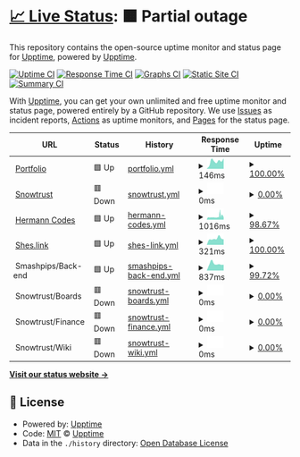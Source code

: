 # [📈 Live Status](https://itishermann.me): <!--live status--> **🟧 Partial outage**

This repository contains the open-source uptime monitor and status page for [Upptime](https://upptime.js.org), powered by [Upptime](https://github.com/upptime/upptime).

[![Uptime CI](https://github.com/koj-co/upptime/workflows/Uptime%20CI/badge.svg)](https://github.com/koj-co/upptime/actions?query=workflow%3A%22Uptime+CI%22)
[![Response Time CI](https://github.com/koj-co/upptime/workflows/Response%20Time%20CI/badge.svg)](https://github.com/koj-co/upptime/actions?query=workflow%3A%22Response+Time+CI%22)
[![Graphs CI](https://github.com/koj-co/upptime/workflows/Graphs%20CI/badge.svg)](https://github.com/koj-co/upptime/actions?query=workflow%3A%22Graphs+CI%22)
[![Static Site CI](https://github.com/koj-co/upptime/workflows/Static%20Site%20CI/badge.svg)](https://github.com/koj-co/upptime/actions?query=workflow%3A%22Static+Site+CI%22)
[![Summary CI](https://github.com/koj-co/upptime/workflows/Summary%20CI/badge.svg)](https://github.com/koj-co/upptime/actions?query=workflow%3A%22Summary+CI%22)

With [Upptime](https://upptime.js.org), you can get your own unlimited and free uptime monitor and status page, powered entirely by a GitHub repository. We use [Issues](https://github.com/upptime/upptime/issues) as incident reports, [Actions](https://github.com/upptime/upptime/actions) as uptime monitors, and [Pages](https://itishermann.me) for the status page.

<!--start: status pages-->
<!-- This summary is generated by Upptime (https://github.com/upptime/upptime) -->
<!-- Do not edit this manually, your changes will be overwritten -->
<!-- prettier-ignore -->
| URL | Status | History | Response Time | Uptime |
| --- | ------ | ------- | ------------- | ------ |
| <img alt="" src="https://favicons.githubusercontent.com/itishermann.me" height="13"> [Portfolio](https://itishermann.me) | 🟩 Up | [portfolio.yml](https://github.com/itishermann/upptime/commits/HEAD/history/portfolio.yml) | <details><summary><img alt="Response time graph" src="./graphs/portfolio/response-time-week.png" height="20"> 146ms</summary><br><a href="https://itishermann.github.io/upptime/history/portfolio"><img alt="Response time 141" src="https://img.shields.io/endpoint?url=https%3A%2F%2Fraw.githubusercontent.com%2Fitishermann%2Fupptime%2FHEAD%2Fapi%2Fportfolio%2Fresponse-time.json"></a><br><a href="https://itishermann.github.io/upptime/history/portfolio"><img alt="24-hour response time 152" src="https://img.shields.io/endpoint?url=https%3A%2F%2Fraw.githubusercontent.com%2Fitishermann%2Fupptime%2FHEAD%2Fapi%2Fportfolio%2Fresponse-time-day.json"></a><br><a href="https://itishermann.github.io/upptime/history/portfolio"><img alt="7-day response time 146" src="https://img.shields.io/endpoint?url=https%3A%2F%2Fraw.githubusercontent.com%2Fitishermann%2Fupptime%2FHEAD%2Fapi%2Fportfolio%2Fresponse-time-week.json"></a><br><a href="https://itishermann.github.io/upptime/history/portfolio"><img alt="30-day response time 131" src="https://img.shields.io/endpoint?url=https%3A%2F%2Fraw.githubusercontent.com%2Fitishermann%2Fupptime%2FHEAD%2Fapi%2Fportfolio%2Fresponse-time-month.json"></a><br><a href="https://itishermann.github.io/upptime/history/portfolio"><img alt="1-year response time 141" src="https://img.shields.io/endpoint?url=https%3A%2F%2Fraw.githubusercontent.com%2Fitishermann%2Fupptime%2FHEAD%2Fapi%2Fportfolio%2Fresponse-time-year.json"></a></details> | <details><summary><a href="https://itishermann.github.io/upptime/history/portfolio">100.00%</a></summary><a href="https://itishermann.github.io/upptime/history/portfolio"><img alt="All-time uptime 100.00%" src="https://img.shields.io/endpoint?url=https%3A%2F%2Fraw.githubusercontent.com%2Fitishermann%2Fupptime%2FHEAD%2Fapi%2Fportfolio%2Fuptime.json"></a><br><a href="https://itishermann.github.io/upptime/history/portfolio"><img alt="24-hour uptime 100.00%" src="https://img.shields.io/endpoint?url=https%3A%2F%2Fraw.githubusercontent.com%2Fitishermann%2Fupptime%2FHEAD%2Fapi%2Fportfolio%2Fuptime-day.json"></a><br><a href="https://itishermann.github.io/upptime/history/portfolio"><img alt="7-day uptime 100.00%" src="https://img.shields.io/endpoint?url=https%3A%2F%2Fraw.githubusercontent.com%2Fitishermann%2Fupptime%2FHEAD%2Fapi%2Fportfolio%2Fuptime-week.json"></a><br><a href="https://itishermann.github.io/upptime/history/portfolio"><img alt="30-day uptime 100.00%" src="https://img.shields.io/endpoint?url=https%3A%2F%2Fraw.githubusercontent.com%2Fitishermann%2Fupptime%2FHEAD%2Fapi%2Fportfolio%2Fuptime-month.json"></a><br><a href="https://itishermann.github.io/upptime/history/portfolio"><img alt="1-year uptime 100.00%" src="https://img.shields.io/endpoint?url=https%3A%2F%2Fraw.githubusercontent.com%2Fitishermann%2Fupptime%2FHEAD%2Fapi%2Fportfolio%2Fuptime-year.json"></a></details>
| <img alt="" src="https://favicons.githubusercontent.com/www.snowtrust.fr" height="13"> [Snowtrust](https://www.snowtrust.fr) | 🟥 Down | [snowtrust.yml](https://github.com/itishermann/upptime/commits/HEAD/history/snowtrust.yml) | <details><summary><img alt="Response time graph" src="./graphs/snowtrust/response-time-week.png" height="20"> 0ms</summary><br><a href="https://itishermann.github.io/upptime/history/snowtrust"><img alt="Response time 357" src="https://img.shields.io/endpoint?url=https%3A%2F%2Fraw.githubusercontent.com%2Fitishermann%2Fupptime%2FHEAD%2Fapi%2Fsnowtrust%2Fresponse-time.json"></a><br><a href="https://itishermann.github.io/upptime/history/snowtrust"><img alt="24-hour response time 0" src="https://img.shields.io/endpoint?url=https%3A%2F%2Fraw.githubusercontent.com%2Fitishermann%2Fupptime%2FHEAD%2Fapi%2Fsnowtrust%2Fresponse-time-day.json"></a><br><a href="https://itishermann.github.io/upptime/history/snowtrust"><img alt="7-day response time 0" src="https://img.shields.io/endpoint?url=https%3A%2F%2Fraw.githubusercontent.com%2Fitishermann%2Fupptime%2FHEAD%2Fapi%2Fsnowtrust%2Fresponse-time-week.json"></a><br><a href="https://itishermann.github.io/upptime/history/snowtrust"><img alt="30-day response time 333" src="https://img.shields.io/endpoint?url=https%3A%2F%2Fraw.githubusercontent.com%2Fitishermann%2Fupptime%2FHEAD%2Fapi%2Fsnowtrust%2Fresponse-time-month.json"></a><br><a href="https://itishermann.github.io/upptime/history/snowtrust"><img alt="1-year response time 357" src="https://img.shields.io/endpoint?url=https%3A%2F%2Fraw.githubusercontent.com%2Fitishermann%2Fupptime%2FHEAD%2Fapi%2Fsnowtrust%2Fresponse-time-year.json"></a></details> | <details><summary><a href="https://itishermann.github.io/upptime/history/snowtrust">0.00%</a></summary><a href="https://itishermann.github.io/upptime/history/snowtrust"><img alt="All-time uptime 78.17%" src="https://img.shields.io/endpoint?url=https%3A%2F%2Fraw.githubusercontent.com%2Fitishermann%2Fupptime%2FHEAD%2Fapi%2Fsnowtrust%2Fuptime.json"></a><br><a href="https://itishermann.github.io/upptime/history/snowtrust"><img alt="24-hour uptime 0.00%" src="https://img.shields.io/endpoint?url=https%3A%2F%2Fraw.githubusercontent.com%2Fitishermann%2Fupptime%2FHEAD%2Fapi%2Fsnowtrust%2Fuptime-day.json"></a><br><a href="https://itishermann.github.io/upptime/history/snowtrust"><img alt="7-day uptime 0.00%" src="https://img.shields.io/endpoint?url=https%3A%2F%2Fraw.githubusercontent.com%2Fitishermann%2Fupptime%2FHEAD%2Fapi%2Fsnowtrust%2Fuptime-week.json"></a><br><a href="https://itishermann.github.io/upptime/history/snowtrust"><img alt="30-day uptime 59.55%" src="https://img.shields.io/endpoint?url=https%3A%2F%2Fraw.githubusercontent.com%2Fitishermann%2Fupptime%2FHEAD%2Fapi%2Fsnowtrust%2Fuptime-month.json"></a><br><a href="https://itishermann.github.io/upptime/history/snowtrust"><img alt="1-year uptime 78.17%" src="https://img.shields.io/endpoint?url=https%3A%2F%2Fraw.githubusercontent.com%2Fitishermann%2Fupptime%2FHEAD%2Fapi%2Fsnowtrust%2Fuptime-year.json"></a></details>
| <img alt="" src="https://favicons.githubusercontent.com/www.hermann.codes" height="13"> [Hermann Codes](https://www.hermann.codes) | 🟩 Up | [hermann-codes.yml](https://github.com/itishermann/upptime/commits/HEAD/history/hermann-codes.yml) | <details><summary><img alt="Response time graph" src="./graphs/hermann-codes/response-time-week.png" height="20"> 1016ms</summary><br><a href="https://itishermann.github.io/upptime/history/hermann-codes"><img alt="Response time 1069" src="https://img.shields.io/endpoint?url=https%3A%2F%2Fraw.githubusercontent.com%2Fitishermann%2Fupptime%2FHEAD%2Fapi%2Fhermann-codes%2Fresponse-time.json"></a><br><a href="https://itishermann.github.io/upptime/history/hermann-codes"><img alt="24-hour response time 1370" src="https://img.shields.io/endpoint?url=https%3A%2F%2Fraw.githubusercontent.com%2Fitishermann%2Fupptime%2FHEAD%2Fapi%2Fhermann-codes%2Fresponse-time-day.json"></a><br><a href="https://itishermann.github.io/upptime/history/hermann-codes"><img alt="7-day response time 1016" src="https://img.shields.io/endpoint?url=https%3A%2F%2Fraw.githubusercontent.com%2Fitishermann%2Fupptime%2FHEAD%2Fapi%2Fhermann-codes%2Fresponse-time-week.json"></a><br><a href="https://itishermann.github.io/upptime/history/hermann-codes"><img alt="30-day response time 1095" src="https://img.shields.io/endpoint?url=https%3A%2F%2Fraw.githubusercontent.com%2Fitishermann%2Fupptime%2FHEAD%2Fapi%2Fhermann-codes%2Fresponse-time-month.json"></a><br><a href="https://itishermann.github.io/upptime/history/hermann-codes"><img alt="1-year response time 1069" src="https://img.shields.io/endpoint?url=https%3A%2F%2Fraw.githubusercontent.com%2Fitishermann%2Fupptime%2FHEAD%2Fapi%2Fhermann-codes%2Fresponse-time-year.json"></a></details> | <details><summary><a href="https://itishermann.github.io/upptime/history/hermann-codes">98.67%</a></summary><a href="https://itishermann.github.io/upptime/history/hermann-codes"><img alt="All-time uptime 86.65%" src="https://img.shields.io/endpoint?url=https%3A%2F%2Fraw.githubusercontent.com%2Fitishermann%2Fupptime%2FHEAD%2Fapi%2Fhermann-codes%2Fuptime.json"></a><br><a href="https://itishermann.github.io/upptime/history/hermann-codes"><img alt="24-hour uptime 98.60%" src="https://img.shields.io/endpoint?url=https%3A%2F%2Fraw.githubusercontent.com%2Fitishermann%2Fupptime%2FHEAD%2Fapi%2Fhermann-codes%2Fuptime-day.json"></a><br><a href="https://itishermann.github.io/upptime/history/hermann-codes"><img alt="7-day uptime 98.67%" src="https://img.shields.io/endpoint?url=https%3A%2F%2Fraw.githubusercontent.com%2Fitishermann%2Fupptime%2FHEAD%2Fapi%2Fhermann-codes%2Fuptime-week.json"></a><br><a href="https://itishermann.github.io/upptime/history/hermann-codes"><img alt="30-day uptime 76.47%" src="https://img.shields.io/endpoint?url=https%3A%2F%2Fraw.githubusercontent.com%2Fitishermann%2Fupptime%2FHEAD%2Fapi%2Fhermann-codes%2Fuptime-month.json"></a><br><a href="https://itishermann.github.io/upptime/history/hermann-codes"><img alt="1-year uptime 86.65%" src="https://img.shields.io/endpoint?url=https%3A%2F%2Fraw.githubusercontent.com%2Fitishermann%2Fupptime%2FHEAD%2Fapi%2Fhermann-codes%2Fuptime-year.json"></a></details>
| <img alt="" src="https://favicons.githubusercontent.com/shes.link" height="13"> [Shes.link](https://shes.link) | 🟩 Up | [shes-link.yml](https://github.com/itishermann/upptime/commits/HEAD/history/shes-link.yml) | <details><summary><img alt="Response time graph" src="./graphs/shes-link/response-time-week.png" height="20"> 321ms</summary><br><a href="https://itishermann.github.io/upptime/history/shes-link"><img alt="Response time 748" src="https://img.shields.io/endpoint?url=https%3A%2F%2Fraw.githubusercontent.com%2Fitishermann%2Fupptime%2FHEAD%2Fapi%2Fshes-link%2Fresponse-time.json"></a><br><a href="https://itishermann.github.io/upptime/history/shes-link"><img alt="24-hour response time 256" src="https://img.shields.io/endpoint?url=https%3A%2F%2Fraw.githubusercontent.com%2Fitishermann%2Fupptime%2FHEAD%2Fapi%2Fshes-link%2Fresponse-time-day.json"></a><br><a href="https://itishermann.github.io/upptime/history/shes-link"><img alt="7-day response time 321" src="https://img.shields.io/endpoint?url=https%3A%2F%2Fraw.githubusercontent.com%2Fitishermann%2Fupptime%2FHEAD%2Fapi%2Fshes-link%2Fresponse-time-week.json"></a><br><a href="https://itishermann.github.io/upptime/history/shes-link"><img alt="30-day response time 299" src="https://img.shields.io/endpoint?url=https%3A%2F%2Fraw.githubusercontent.com%2Fitishermann%2Fupptime%2FHEAD%2Fapi%2Fshes-link%2Fresponse-time-month.json"></a><br><a href="https://itishermann.github.io/upptime/history/shes-link"><img alt="1-year response time 748" src="https://img.shields.io/endpoint?url=https%3A%2F%2Fraw.githubusercontent.com%2Fitishermann%2Fupptime%2FHEAD%2Fapi%2Fshes-link%2Fresponse-time-year.json"></a></details> | <details><summary><a href="https://itishermann.github.io/upptime/history/shes-link">100.00%</a></summary><a href="https://itishermann.github.io/upptime/history/shes-link"><img alt="All-time uptime 99.97%" src="https://img.shields.io/endpoint?url=https%3A%2F%2Fraw.githubusercontent.com%2Fitishermann%2Fupptime%2FHEAD%2Fapi%2Fshes-link%2Fuptime.json"></a><br><a href="https://itishermann.github.io/upptime/history/shes-link"><img alt="24-hour uptime 100.00%" src="https://img.shields.io/endpoint?url=https%3A%2F%2Fraw.githubusercontent.com%2Fitishermann%2Fupptime%2FHEAD%2Fapi%2Fshes-link%2Fuptime-day.json"></a><br><a href="https://itishermann.github.io/upptime/history/shes-link"><img alt="7-day uptime 100.00%" src="https://img.shields.io/endpoint?url=https%3A%2F%2Fraw.githubusercontent.com%2Fitishermann%2Fupptime%2FHEAD%2Fapi%2Fshes-link%2Fuptime-week.json"></a><br><a href="https://itishermann.github.io/upptime/history/shes-link"><img alt="30-day uptime 99.94%" src="https://img.shields.io/endpoint?url=https%3A%2F%2Fraw.githubusercontent.com%2Fitishermann%2Fupptime%2FHEAD%2Fapi%2Fshes-link%2Fuptime-month.json"></a><br><a href="https://itishermann.github.io/upptime/history/shes-link"><img alt="1-year uptime 99.97%" src="https://img.shields.io/endpoint?url=https%3A%2F%2Fraw.githubusercontent.com%2Fitishermann%2Fupptime%2FHEAD%2Fapi%2Fshes-link%2Fuptime-year.json"></a></details>
| <img alt="" src="https://favicons.githubusercontent.com/null" height="13"> Smashpips/Back-end | 🟩 Up | [smashpips-back-end.yml](https://github.com/itishermann/upptime/commits/HEAD/history/smashpips-back-end.yml) | <details><summary><img alt="Response time graph" src="./graphs/smashpips-back-end/response-time-week.png" height="20"> 837ms</summary><br><a href="https://itishermann.github.io/upptime/history/smashpips-back-end"><img alt="Response time 1223" src="https://img.shields.io/endpoint?url=https%3A%2F%2Fraw.githubusercontent.com%2Fitishermann%2Fupptime%2FHEAD%2Fapi%2Fsmashpips-back-end%2Fresponse-time.json"></a><br><a href="https://itishermann.github.io/upptime/history/smashpips-back-end"><img alt="24-hour response time 825" src="https://img.shields.io/endpoint?url=https%3A%2F%2Fraw.githubusercontent.com%2Fitishermann%2Fupptime%2FHEAD%2Fapi%2Fsmashpips-back-end%2Fresponse-time-day.json"></a><br><a href="https://itishermann.github.io/upptime/history/smashpips-back-end"><img alt="7-day response time 837" src="https://img.shields.io/endpoint?url=https%3A%2F%2Fraw.githubusercontent.com%2Fitishermann%2Fupptime%2FHEAD%2Fapi%2Fsmashpips-back-end%2Fresponse-time-week.json"></a><br><a href="https://itishermann.github.io/upptime/history/smashpips-back-end"><img alt="30-day response time 868" src="https://img.shields.io/endpoint?url=https%3A%2F%2Fraw.githubusercontent.com%2Fitishermann%2Fupptime%2FHEAD%2Fapi%2Fsmashpips-back-end%2Fresponse-time-month.json"></a><br><a href="https://itishermann.github.io/upptime/history/smashpips-back-end"><img alt="1-year response time 1223" src="https://img.shields.io/endpoint?url=https%3A%2F%2Fraw.githubusercontent.com%2Fitishermann%2Fupptime%2FHEAD%2Fapi%2Fsmashpips-back-end%2Fresponse-time-year.json"></a></details> | <details><summary><a href="https://itishermann.github.io/upptime/history/smashpips-back-end">99.72%</a></summary><a href="https://itishermann.github.io/upptime/history/smashpips-back-end"><img alt="All-time uptime 87.01%" src="https://img.shields.io/endpoint?url=https%3A%2F%2Fraw.githubusercontent.com%2Fitishermann%2Fupptime%2FHEAD%2Fapi%2Fsmashpips-back-end%2Fuptime.json"></a><br><a href="https://itishermann.github.io/upptime/history/smashpips-back-end"><img alt="24-hour uptime 98.05%" src="https://img.shields.io/endpoint?url=https%3A%2F%2Fraw.githubusercontent.com%2Fitishermann%2Fupptime%2FHEAD%2Fapi%2Fsmashpips-back-end%2Fuptime-day.json"></a><br><a href="https://itishermann.github.io/upptime/history/smashpips-back-end"><img alt="7-day uptime 99.72%" src="https://img.shields.io/endpoint?url=https%3A%2F%2Fraw.githubusercontent.com%2Fitishermann%2Fupptime%2FHEAD%2Fapi%2Fsmashpips-back-end%2Fuptime-week.json"></a><br><a href="https://itishermann.github.io/upptime/history/smashpips-back-end"><img alt="30-day uptime 76.92%" src="https://img.shields.io/endpoint?url=https%3A%2F%2Fraw.githubusercontent.com%2Fitishermann%2Fupptime%2FHEAD%2Fapi%2Fsmashpips-back-end%2Fuptime-month.json"></a><br><a href="https://itishermann.github.io/upptime/history/smashpips-back-end"><img alt="1-year uptime 87.01%" src="https://img.shields.io/endpoint?url=https%3A%2F%2Fraw.githubusercontent.com%2Fitishermann%2Fupptime%2FHEAD%2Fapi%2Fsmashpips-back-end%2Fuptime-year.json"></a></details>
| <img alt="" src="https://favicons.githubusercontent.com/null" height="13"> Snowtrust/Boards | 🟥 Down | [snowtrust-boards.yml](https://github.com/itishermann/upptime/commits/HEAD/history/snowtrust-boards.yml) | <details><summary><img alt="Response time graph" src="./graphs/snowtrust-boards/response-time-week.png" height="20"> 0ms</summary><br><a href="https://itishermann.github.io/upptime/history/snowtrust-boards"><img alt="Response time 995" src="https://img.shields.io/endpoint?url=https%3A%2F%2Fraw.githubusercontent.com%2Fitishermann%2Fupptime%2FHEAD%2Fapi%2Fsnowtrust-boards%2Fresponse-time.json"></a><br><a href="https://itishermann.github.io/upptime/history/snowtrust-boards"><img alt="24-hour response time 0" src="https://img.shields.io/endpoint?url=https%3A%2F%2Fraw.githubusercontent.com%2Fitishermann%2Fupptime%2FHEAD%2Fapi%2Fsnowtrust-boards%2Fresponse-time-day.json"></a><br><a href="https://itishermann.github.io/upptime/history/snowtrust-boards"><img alt="7-day response time 0" src="https://img.shields.io/endpoint?url=https%3A%2F%2Fraw.githubusercontent.com%2Fitishermann%2Fupptime%2FHEAD%2Fapi%2Fsnowtrust-boards%2Fresponse-time-week.json"></a><br><a href="https://itishermann.github.io/upptime/history/snowtrust-boards"><img alt="30-day response time 1181" src="https://img.shields.io/endpoint?url=https%3A%2F%2Fraw.githubusercontent.com%2Fitishermann%2Fupptime%2FHEAD%2Fapi%2Fsnowtrust-boards%2Fresponse-time-month.json"></a><br><a href="https://itishermann.github.io/upptime/history/snowtrust-boards"><img alt="1-year response time 995" src="https://img.shields.io/endpoint?url=https%3A%2F%2Fraw.githubusercontent.com%2Fitishermann%2Fupptime%2FHEAD%2Fapi%2Fsnowtrust-boards%2Fresponse-time-year.json"></a></details> | <details><summary><a href="https://itishermann.github.io/upptime/history/snowtrust-boards">0.00%</a></summary><a href="https://itishermann.github.io/upptime/history/snowtrust-boards"><img alt="All-time uptime 65.10%" src="https://img.shields.io/endpoint?url=https%3A%2F%2Fraw.githubusercontent.com%2Fitishermann%2Fupptime%2FHEAD%2Fapi%2Fsnowtrust-boards%2Fuptime.json"></a><br><a href="https://itishermann.github.io/upptime/history/snowtrust-boards"><img alt="24-hour uptime 0.00%" src="https://img.shields.io/endpoint?url=https%3A%2F%2Fraw.githubusercontent.com%2Fitishermann%2Fupptime%2FHEAD%2Fapi%2Fsnowtrust-boards%2Fuptime-day.json"></a><br><a href="https://itishermann.github.io/upptime/history/snowtrust-boards"><img alt="7-day uptime 0.00%" src="https://img.shields.io/endpoint?url=https%3A%2F%2Fraw.githubusercontent.com%2Fitishermann%2Fupptime%2FHEAD%2Fapi%2Fsnowtrust-boards%2Fuptime-week.json"></a><br><a href="https://itishermann.github.io/upptime/history/snowtrust-boards"><img alt="30-day uptime 36.36%" src="https://img.shields.io/endpoint?url=https%3A%2F%2Fraw.githubusercontent.com%2Fitishermann%2Fupptime%2FHEAD%2Fapi%2Fsnowtrust-boards%2Fuptime-month.json"></a><br><a href="https://itishermann.github.io/upptime/history/snowtrust-boards"><img alt="1-year uptime 65.10%" src="https://img.shields.io/endpoint?url=https%3A%2F%2Fraw.githubusercontent.com%2Fitishermann%2Fupptime%2FHEAD%2Fapi%2Fsnowtrust-boards%2Fuptime-year.json"></a></details>
| <img alt="" src="https://favicons.githubusercontent.com/null" height="13"> Snowtrust/Finance | 🟥 Down | [snowtrust-finance.yml](https://github.com/itishermann/upptime/commits/HEAD/history/snowtrust-finance.yml) | <details><summary><img alt="Response time graph" src="./graphs/snowtrust-finance/response-time-week.png" height="20"> 0ms</summary><br><a href="https://itishermann.github.io/upptime/history/snowtrust-finance"><img alt="Response time 1778" src="https://img.shields.io/endpoint?url=https%3A%2F%2Fraw.githubusercontent.com%2Fitishermann%2Fupptime%2FHEAD%2Fapi%2Fsnowtrust-finance%2Fresponse-time.json"></a><br><a href="https://itishermann.github.io/upptime/history/snowtrust-finance"><img alt="24-hour response time 0" src="https://img.shields.io/endpoint?url=https%3A%2F%2Fraw.githubusercontent.com%2Fitishermann%2Fupptime%2FHEAD%2Fapi%2Fsnowtrust-finance%2Fresponse-time-day.json"></a><br><a href="https://itishermann.github.io/upptime/history/snowtrust-finance"><img alt="7-day response time 0" src="https://img.shields.io/endpoint?url=https%3A%2F%2Fraw.githubusercontent.com%2Fitishermann%2Fupptime%2FHEAD%2Fapi%2Fsnowtrust-finance%2Fresponse-time-week.json"></a><br><a href="https://itishermann.github.io/upptime/history/snowtrust-finance"><img alt="30-day response time 2047" src="https://img.shields.io/endpoint?url=https%3A%2F%2Fraw.githubusercontent.com%2Fitishermann%2Fupptime%2FHEAD%2Fapi%2Fsnowtrust-finance%2Fresponse-time-month.json"></a><br><a href="https://itishermann.github.io/upptime/history/snowtrust-finance"><img alt="1-year response time 1778" src="https://img.shields.io/endpoint?url=https%3A%2F%2Fraw.githubusercontent.com%2Fitishermann%2Fupptime%2FHEAD%2Fapi%2Fsnowtrust-finance%2Fresponse-time-year.json"></a></details> | <details><summary><a href="https://itishermann.github.io/upptime/history/snowtrust-finance">0.00%</a></summary><a href="https://itishermann.github.io/upptime/history/snowtrust-finance"><img alt="All-time uptime 65.19%" src="https://img.shields.io/endpoint?url=https%3A%2F%2Fraw.githubusercontent.com%2Fitishermann%2Fupptime%2FHEAD%2Fapi%2Fsnowtrust-finance%2Fuptime.json"></a><br><a href="https://itishermann.github.io/upptime/history/snowtrust-finance"><img alt="24-hour uptime 0.00%" src="https://img.shields.io/endpoint?url=https%3A%2F%2Fraw.githubusercontent.com%2Fitishermann%2Fupptime%2FHEAD%2Fapi%2Fsnowtrust-finance%2Fuptime-day.json"></a><br><a href="https://itishermann.github.io/upptime/history/snowtrust-finance"><img alt="7-day uptime 0.00%" src="https://img.shields.io/endpoint?url=https%3A%2F%2Fraw.githubusercontent.com%2Fitishermann%2Fupptime%2FHEAD%2Fapi%2Fsnowtrust-finance%2Fuptime-week.json"></a><br><a href="https://itishermann.github.io/upptime/history/snowtrust-finance"><img alt="30-day uptime 36.53%" src="https://img.shields.io/endpoint?url=https%3A%2F%2Fraw.githubusercontent.com%2Fitishermann%2Fupptime%2FHEAD%2Fapi%2Fsnowtrust-finance%2Fuptime-month.json"></a><br><a href="https://itishermann.github.io/upptime/history/snowtrust-finance"><img alt="1-year uptime 65.19%" src="https://img.shields.io/endpoint?url=https%3A%2F%2Fraw.githubusercontent.com%2Fitishermann%2Fupptime%2FHEAD%2Fapi%2Fsnowtrust-finance%2Fuptime-year.json"></a></details>
| <img alt="" src="https://favicons.githubusercontent.com/null" height="13"> Snowtrust/Wiki | 🟥 Down | [snowtrust-wiki.yml](https://github.com/itishermann/upptime/commits/HEAD/history/snowtrust-wiki.yml) | <details><summary><img alt="Response time graph" src="./graphs/snowtrust-wiki/response-time-week.png" height="20"> 0ms</summary><br><a href="https://itishermann.github.io/upptime/history/snowtrust-wiki"><img alt="Response time 1727" src="https://img.shields.io/endpoint?url=https%3A%2F%2Fraw.githubusercontent.com%2Fitishermann%2Fupptime%2FHEAD%2Fapi%2Fsnowtrust-wiki%2Fresponse-time.json"></a><br><a href="https://itishermann.github.io/upptime/history/snowtrust-wiki"><img alt="24-hour response time 0" src="https://img.shields.io/endpoint?url=https%3A%2F%2Fraw.githubusercontent.com%2Fitishermann%2Fupptime%2FHEAD%2Fapi%2Fsnowtrust-wiki%2Fresponse-time-day.json"></a><br><a href="https://itishermann.github.io/upptime/history/snowtrust-wiki"><img alt="7-day response time 0" src="https://img.shields.io/endpoint?url=https%3A%2F%2Fraw.githubusercontent.com%2Fitishermann%2Fupptime%2FHEAD%2Fapi%2Fsnowtrust-wiki%2Fresponse-time-week.json"></a><br><a href="https://itishermann.github.io/upptime/history/snowtrust-wiki"><img alt="30-day response time 1929" src="https://img.shields.io/endpoint?url=https%3A%2F%2Fraw.githubusercontent.com%2Fitishermann%2Fupptime%2FHEAD%2Fapi%2Fsnowtrust-wiki%2Fresponse-time-month.json"></a><br><a href="https://itishermann.github.io/upptime/history/snowtrust-wiki"><img alt="1-year response time 1727" src="https://img.shields.io/endpoint?url=https%3A%2F%2Fraw.githubusercontent.com%2Fitishermann%2Fupptime%2FHEAD%2Fapi%2Fsnowtrust-wiki%2Fresponse-time-year.json"></a></details> | <details><summary><a href="https://itishermann.github.io/upptime/history/snowtrust-wiki">0.00%</a></summary><a href="https://itishermann.github.io/upptime/history/snowtrust-wiki"><img alt="All-time uptime 65.01%" src="https://img.shields.io/endpoint?url=https%3A%2F%2Fraw.githubusercontent.com%2Fitishermann%2Fupptime%2FHEAD%2Fapi%2Fsnowtrust-wiki%2Fuptime.json"></a><br><a href="https://itishermann.github.io/upptime/history/snowtrust-wiki"><img alt="24-hour uptime 0.00%" src="https://img.shields.io/endpoint?url=https%3A%2F%2Fraw.githubusercontent.com%2Fitishermann%2Fupptime%2FHEAD%2Fapi%2Fsnowtrust-wiki%2Fuptime-day.json"></a><br><a href="https://itishermann.github.io/upptime/history/snowtrust-wiki"><img alt="7-day uptime 0.00%" src="https://img.shields.io/endpoint?url=https%3A%2F%2Fraw.githubusercontent.com%2Fitishermann%2Fupptime%2FHEAD%2Fapi%2Fsnowtrust-wiki%2Fuptime-week.json"></a><br><a href="https://itishermann.github.io/upptime/history/snowtrust-wiki"><img alt="30-day uptime 36.44%" src="https://img.shields.io/endpoint?url=https%3A%2F%2Fraw.githubusercontent.com%2Fitishermann%2Fupptime%2FHEAD%2Fapi%2Fsnowtrust-wiki%2Fuptime-month.json"></a><br><a href="https://itishermann.github.io/upptime/history/snowtrust-wiki"><img alt="1-year uptime 65.01%" src="https://img.shields.io/endpoint?url=https%3A%2F%2Fraw.githubusercontent.com%2Fitishermann%2Fupptime%2FHEAD%2Fapi%2Fsnowtrust-wiki%2Fuptime-year.json"></a></details>

<!--end: status pages-->

[**Visit our status website →**](https://itishermann.me)

## 📄 License

- Powered by: [Upptime](https://github.com/upptime/upptime)
- Code: [MIT](./LICENSE) © [Upptime](https://upptime.js.org)
- Data in the `./history` directory: [Open Database License](https://opendatacommons.org/licenses/odbl/1-0/)
